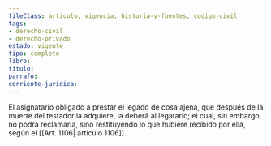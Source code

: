 ```yaml
---
fileClass: articulo, vigencia, historia-y-fuentes, codigo-civil
tags:
- derecho-civil
- derecho-privado
estado: vigente
tipo: completo
libro:
titulo:
parrafo:
corriente-juridica:
---
```

El asignatario obligado a prestar el legado de cosa ajena, que después de la muerte del testador la adquiere, la deberá al legatario; el cual, sin embargo, no podrá reclamarla, sino restituyendo lo que hubiere recibido por ella, según el [[Art. 1106| artículo 1106]].